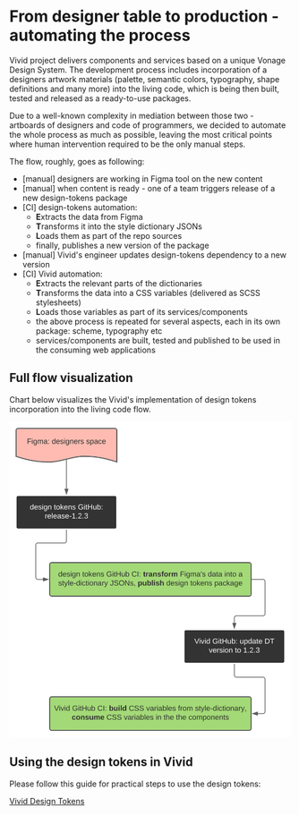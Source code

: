 # From designer table to production - automating the process

Vivid project delivers components and services based on a unique Vonage Design System.
The development process includes incorporation of a designers artwork materials (palette, semantic colors, typography, shape definitions and many more) into the living code, which is being then built, tested and released as a ready-to-use packages.

Due to a well-known complexity in mediation between those two - artboards of designers and code of programmers, we decided to automate the whole process as much as possible, leaving the most critical points where human intervention required to be the only manual steps.

The flow, roughly, goes as following:
* [manual] designers are working in Figma tool on the new content
* [manual] when content is ready - one of a team triggers release of a new design-tokens package
* [CI] design-tokens automation:
	* **E**xtracts the data from Figma
	* **T**ransforms it into the style dictionary JSONs
	* **L**oads them as part of the repo sources
	* finally, publishes a new version of the package
* [manual] Vivid's engineer updates design-tokens dependency to a new version
* [CI] Vivid automation:
	* **E**xtracts the relevant parts of the dictionaries
	* **T**ransforms the data into a CSS variables (delivered as SCSS stylesheets)
	* **L**oads those variables as part of its services/components
	* the above process is repeated for several aspects, each in its own package: scheme, typography etc
	* services/components are built, tested and published to be used in the consuming web applications

## Full flow visualization

Chart below visualizes the Vivid's implementation of design tokens incorporation into the living code flow.

![Design Tokens flow](assets/images/design-tokens-automation.svg)

## Using the design tokens in Vivid

Please follow this guide for practical steps to use the design tokens: 

[Vivid Design Tokens](./vivid-design-tokens.md)

